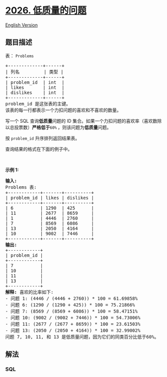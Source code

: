 # [2026. 低质量的问题](https://leetcode.cn/problems/low-quality-problems)

[English Version](/solution/2000-2099/2026.Low-Quality%20Problems/README_EN.md)

## 题目描述

<!-- 这里写题目描述 -->

<p>表：&nbsp;<code>Problems</code></p>

<pre>
+-------------+------+
| 列名         | 类型 |
+-------------+------+
| problem_id  | int  |
| likes       | int  |
| dislikes    | int  |
+-------------+------+
problem_id 是这张表的主键。
该表的每一行都表示一个力扣问题的喜欢和不喜欢的数量。
</pre>

<p>写一个 SQL 查询<strong>低质量</strong>问题的 ID 集合。如果一个力扣问题的喜欢率（喜欢数除以总投票数）<strong>严格低于</strong><code>60%</code><strong>&nbsp;</strong>，则该问题为<strong>低质量</strong>问题。</p>

<p>按&nbsp;<code>problem_id</code> 升序排列返回结果表。</p>

<p>查询结果的格式在下面的例子中。</p>

<p>&nbsp;</p>

<p><strong>示例&nbsp;1:</strong></p>

<pre>
<strong>输入:</strong> 
Problems 表:
+------------+-------+----------+
| problem_id | likes | dislikes |
+------------+-------+----------+
| 6          | 1290  | 425      |
| 11         | 2677  | 8659     |
| 1          | 4446  | 2760     |
| 7          | 8569  | 6086     |
| 13         | 2050  | 4164     |
| 10         | 9002  | 7446     |
+------------+-------+----------+
<strong>输出:</strong> 
+------------+
| problem_id |
+------------+
| 7          |
| 10         |
| 11         |
| 13         |
+------------+
<strong>解释:</strong> 喜欢的比率如下:
- 问题 1: (4446 / (4446 + 2760)) * 100 = 61.69858%
- 问题 6: (1290 / (1290 + 425)) * 100 = 75.21866%
- 问题 7: (8569 / (8569 + 6086)) * 100 = 58.47151%
- 问题 10: (9002 / (9002 + 7446)) * 100 = 54.73006%
- 问题 11: (2677 / (2677 + 8659)) * 100 = 23.61503%
- 问题 13: (2050 / (2050 + 4164)) * 100 = 32.99002%
问题 7, 10, 11, 和 13 是低质量问题，因为它们的同类百分比低于60%。</pre>

## 解法

### **SQL**

```sql

```
